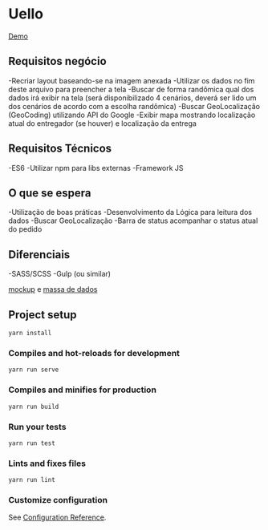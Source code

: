 # Uello

[Demo](https://uello.netlify.com/)

## Requisitos negócio
  -Recriar layout baseando-se na imagem anexada
  -Utilizar os dados no fim deste arquivo para preencher a tela
  -Buscar de forma randômica qual dos dados irá exibir na tela (será disponibilizado 4 cenários, deverá ser lido um dos cenários de acordo com a escolha randômica)
  -Buscar GeoLocalização (GeoCoding) utilizando API do Google
  -Exibir mapa mostrando localização atual do entregador (se houver) e localização da entrega

## Requisitos Técnicos
  -ES6
  -Utilizar npm para libs externas
  -Framework JS

## O que se espera
  -Utilização de boas práticas
  -Desenvolvimento da Lógica para leitura dos dados
  -Buscar GeoLocalização
  -Barra de status acompanhar o status atual do pedido

## Diferenciais
  -SASS/SCSS
  -Gulp (ou similar)

[mockup](https://uello.netlify.com/img/Tracking.png)
e 
[massa de dados](./public/base_data.json)

## Project setup
```
yarn install
```

### Compiles and hot-reloads for development
```
yarn run serve
```

### Compiles and minifies for production
```
yarn run build
```

### Run your tests
```
yarn run test
```

### Lints and fixes files
```
yarn run lint
```

### Customize configuration
See [Configuration Reference](https://cli.vuejs.org/config/).
